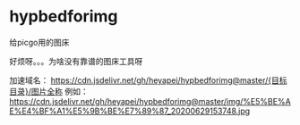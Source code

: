 # hypbedforimg
给picgo用的图床

 好烦呀。。。为啥没有靠谱的图床工具呀
 
 加速域名：
 https://cdn.jsdelivr.net/gh/heyapei/hypbedforimg@master/{目标目录}/图片全称
 例如：
 https://cdn.jsdelivr.net/gh/heyapei/hypbedforimg@master/img/%E5%BE%AE%E4%BF%A1%E5%9B%BE%E7%89%87_20200629153748.jpg



